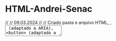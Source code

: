 # HTML-Andrei-Senac
// // 09.03.2024 // // 
Criado pasta e arquivo HTML, <label>, <textarea> (adaptado a ARIA), <button> (adaptado a ARIA), <!--COMENTARIO-->
Alt, Shift, f = 

09.04.2024
<header> ,<ul> e <li>, <ol> e <li>,<nav>, <div>, <img>, <a>, <h1> a <h6>, <dialog>, <progress>, menu eMAG/ARIA (Role), <main>
    
estrutura:

<!DOCTYPE html>
<html lang="pt-br">

<head>
        <meta charset="UTF-8">
        <meta name="viewport" content="width=device-width, initial-scale=1.0">
        <title>SiteFigmaAndrei</title>
</head>

<body>
  
      <header>
      </header>

      <head>
      </head>

      <footer>
      </footer> 
  
</body>

09.05.2024
<cite>, <adress>, <br>, <abbr> ,<table <tr> th> <td>, <bdr dir="rtl/ltr">, <del>, <ins>
incorporação código <> (vídeo/formulário)

10.05.2024
<u> (sublinhar); <s> (tachar), <hr>, <small>, <strong>
<dl> (lista), <dt> (tipo), <dt> (unidade)
<details><summary>nome</summary>descrição</details>
<form>, <fieldset>, <imput>
<select> (selecionar), <optgroup> (agrupar), <option> (opção)

